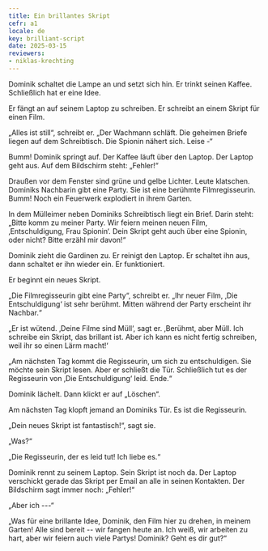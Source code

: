 ```yaml
---
title: Ein brillantes Skript
cefr: a1
locale: de
key: brilliant-script
date: 2025-03-15
reviewers:
- niklas-krechting
---
```


Dominik schaltet die Lampe an und setzt sich hin. Er trinkt seinen Kaffee. Schließlich hat er eine Idee.

Er fängt an auf seinem Laptop zu schreiben. Er schreibt an einem Skript für einen Film.

„Alles ist still“, schreibt er. „Der Wachmann schläft. Die geheimen Briefe liegen auf dem Schreibtisch. Die Spionin nähert sich. Leise -“

Bumm! Dominik springt auf. Der Kaffee läuft über den Laptop. Der Laptop geht aus. Auf dem Bildschirm steht: „Fehler!“

Draußen vor dem Fenster sind grüne und gelbe Lichter. Leute klatschen. Dominiks Nachbarin gibt eine Party. Sie ist eine berühmte Filmregisseurin. Bumm! Noch ein Feuerwerk explodiert in ihrem Garten.

In dem Mülleimer neben Dominiks Schreibtisch liegt ein Brief. Darin steht: „Bitte komm zu meiner Party. Wir feiern meinen neuen Film, ‚Entschuldigung, Frau Spionin‘. Dein Skript geht auch über eine Spionin, oder nicht? Bitte erzähl mir davon!“

Dominik zieht die Gardinen zu. Er reinigt den Laptop. Er schaltet ihn aus, dann schaltet er ihn wieder ein. Er funktioniert.

Er beginnt ein neues Skript.

„Die Filmregisseurin gibt eine Party“, schreibt er. „Ihr neuer Film, ‚Die Entschuldigung‘ ist sehr berühmt. Mitten während der Party erscheint ihr Nachbar.“

„Er ist wütend. ‚Deine Filme sind Müll‘, sagt er. ‚Berühmt, aber Müll. Ich schreibe ein Skript, das brillant ist. Aber ich kann es nicht fertig schreiben, weil ihr so einen Lärm macht!‘

„Am nächsten Tag kommt die Regisseurin, um sich zu entschuldigen. Sie möchte sein Skript lesen. Aber er schließt die Tür. Schließlich tut es der Regisseurin von ‚Die Entschuldigung‘ leid. Ende.“

Dominik lächelt. Dann klickt er auf „Löschen“.

Am nächsten Tag klopft jemand an Dominiks Tür. Es ist die Regisseurin.

„Dein neues Skript ist fantastisch!“, sagt sie.

„Was?“

„Die Regisseurin, der es leid tut! Ich liebe es.“

Dominik rennt zu seinem Laptop. Sein Skript ist noch da. Der Laptop verschickt gerade das Skript per Email an alle in seinen Kontakten. Der Bildschirm sagt immer noch: „Fehler!“

„Aber ich ---“

„Was für eine brillante Idee, Dominik, den Film hier zu drehen, in meinem Garten! Alle sind bereit -- wir fangen heute an. Ich weiß, wir arbeiten zu hart, aber wir feiern auch viele Partys! Dominik? Geht es dir gut?“